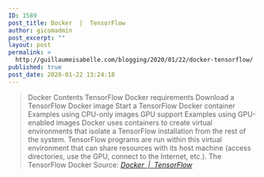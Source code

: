 ```yaml
---
ID: 1589
post_title: Docker  |  TensorFlow
author: gicomadmin
post_excerpt: ""
layout: post
permalink: >
  http://guillaumeisabelle.com/blogging/2020/01/22/docker-tensorflow/
published: true
post_date: 2020-01-22 13:24:18
---
```

> Docker Contents TensorFlow Docker requirements Download a TensorFlow Docker image Start a TensorFlow Docker container Examples using CPU-only images GPU support Examples using GPU-enabled images Docker uses containers to create virtual environments that isolate a TensorFlow installation from the rest of the system. TensorFlow programs are run within this virtual environment that can share resources with its host machine (access directories, use the GPU, connect to the Internet, etc.). The TensorFlow Docker Source: *[Docker  |  TensorFlow][1]*

 [1]: https://www.tensorflow.org/install/docker